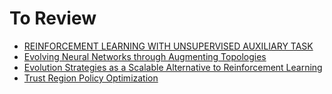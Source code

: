 # To Review
* [REINFORCEMENT LEARNING WITH UNSUPERVISED AUXILIARY TASK](https://arxiv.org/pdf/1611.05397.pdf)
* [Evolving Neural Networks through Augmenting Topologies](http://nn.cs.utexas.edu/downloads/papers/stanley.ec02.pdf)
* [Evolution Strategies as a
Scalable Alternative to Reinforcement Learning](https://blog.openai.com/evolution-strategies/)
* [Trust Region Policy Optimization](https://arxiv.org/abs/1502.05477/)
